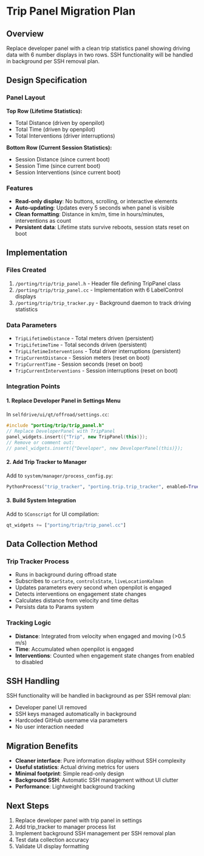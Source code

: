 # Trip Panel Migration Plan

## Overview
Replace developer panel with a clean trip statistics panel showing driving data with 6 number displays in two rows. SSH functionality will be handled in background per SSH removal plan.

## Design Specification

### Panel Layout
**Top Row (Lifetime Statistics):**
- Total Distance (driven by openpilot)
- Total Time (driven by openpilot) 
- Total Interventions (driver interruptions)

**Bottom Row (Current Session Statistics):**
- Session Distance (since current boot)
- Session Time (since current boot)
- Session Interventions (since current boot)

### Features
- **Read-only display**: No buttons, scrolling, or interactive elements
- **Auto-updating**: Updates every 5 seconds when panel is visible
- **Clean formatting**: Distance in km/m, time in hours/minutes, interventions as count
- **Persistent data**: Lifetime stats survive reboots, session stats reset on boot

## Implementation

### Files Created
1. `/porting/trip/trip_panel.h` - Header file defining TripPanel class
2. `/porting/trip/trip_panel.cc` - Implementation with 6 LabelControl displays
3. `/porting/trip/trip_tracker.py` - Background daemon to track driving statistics

### Data Parameters
- `TripLifetimeDistance` - Total meters driven (persistent)
- `TripLifetimeTime` - Total seconds driven (persistent) 
- `TripLifetimeInterventions` - Total driver interruptions (persistent)
- `TripCurrentDistance` - Session meters (reset on boot)
- `TripCurrentTime` - Session seconds (reset on boot)  
- `TripCurrentInterventions` - Session interruptions (reset on boot)

### Integration Points

#### 1. Replace Developer Panel in Settings Menu
In `selfdrive/ui/qt/offroad/settings.cc`:
```cpp
#include "porting/trip/trip_panel.h"
// Replace DeveloperPanel with TripPanel
panel_widgets.insert({"Trip", new TripPanel(this)});
// Remove or comment out:
// panel_widgets.insert({"Developer", new DeveloperPanel(this)});
```

#### 2. Add Trip Tracker to Manager
Add to `system/manager/process_config.py`:
```python
PythonProcess("trip_tracker", "porting.trip.trip_tracker", enabled=True, onroad=False, offroad=True),
```

#### 3. Build System Integration
Add to `SConscript` for UI compilation:
```python
qt_widgets += ["porting/trip/trip_panel.cc"]
```

## Data Collection Method

### Trip Tracker Process
- Runs in background during offroad state
- Subscribes to `carState`, `controlsState`, `liveLocationKalman` 
- Updates parameters every second when openpilot is engaged
- Detects interventions on engagement state changes
- Calculates distance from velocity and time deltas
- Persists data to Params system

### Tracking Logic
- **Distance**: Integrated from velocity when engaged and moving (>0.5 m/s)
- **Time**: Accumulated when openpilot is engaged
- **Interventions**: Counted when engagement state changes from enabled to disabled

## SSH Handling
SSH functionality will be handled in background as per SSH removal plan:
- Developer panel UI removed
- SSH keys managed automatically in background
- Hardcoded GitHub username via parameters
- No user interaction needed

## Migration Benefits
- **Cleaner interface**: Pure information display without SSH complexity
- **Useful statistics**: Actual driving metrics for users
- **Minimal footprint**: Simple read-only design
- **Background SSH**: Automatic SSH management without UI clutter
- **Performance**: Lightweight background tracking

## Next Steps
1. Replace developer panel with trip panel in settings
2. Add trip_tracker to manager process list  
3. Implement background SSH management per SSH removal plan
4. Test data collection accuracy
5. Validate UI display formatting